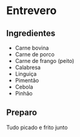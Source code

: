 # Entrevero

## Ingredientes

* Carne bovina
* Carne de porco
* Carne de frango (peito)
* Calabresa
* Linguiça
* Pimentão
* Cebola
* Pinhão

## Preparo

Tudo picado e frito junto
